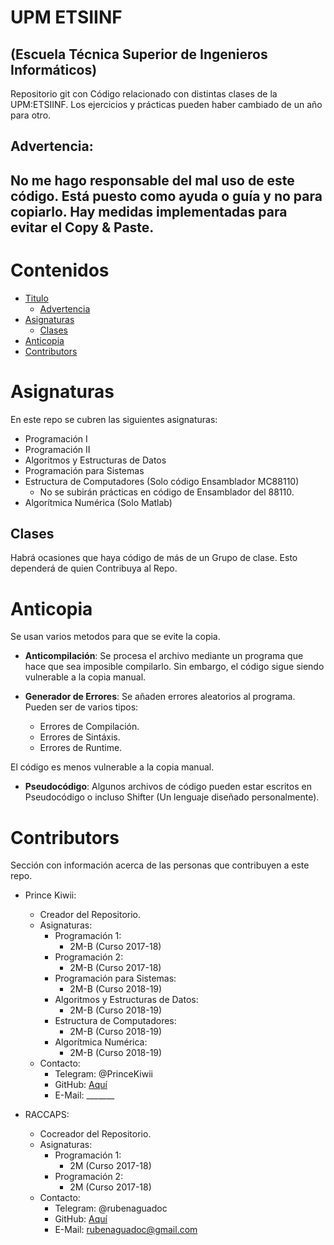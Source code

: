 # UPM ETSIINF
## (Escuela Técnica Superior de Ingenieros Informáticos)
Repositorio git con Código relacionado con distintas clases de la UPM:ETSIINF. Los ejercicios y prácticas pueden haber cambiado de un año para otro.
## Advertencia:
## No me hago responsable del mal uso de este código. Está puesto como ayuda o guía y no para copiarlo. Hay medidas implementadas para evitar el Copy & Paste.

# Contenidos

- [Titulo](#upm-etsiinf)
    - [Advertencia](#advertencia)
- [Asignaturas](#asignaturas)
    - [Clases](#clases)
- [Anticopia](#anticopia)
- [Contributors](#contributors)
    
# Asignaturas

En este repo se cubren las siguientes asignaturas:
- Programación I
- Programación II
- Algoritmos y Estructuras de Datos
- Programación para Sistemas
- Estructura de Computadores (Solo código Ensamblador MC88110)
    - No se subirán prácticas en código de Ensamblador del 88110. 
- Algorítmica Numérica (Solo Matlab)

## Clases
Habrá ocasiones que haya código de más de un Grupo de clase. Esto dependerá de quien Contribuya al Repo.

# Anticopia

Se usan varios metodos para que se evite la copia. 

- **Anticompilación**: Se procesa el archivo mediante un programa que hace que sea imposible compilarlo. Sin embargo, el código sigue siendo vulnerable a la copia manual. 

- **Generador de Errores**: Se añaden errores aleatorios al programa. Pueden ser de varios tipos:
    - Errores de Compilación.
    - Errores de Sintáxis.
    - Errores de Runtime.
  

El código es menos vulnerable a la copia manual.

- **Pseudocódigo**: Algunos archivos de código pueden estar escritos en Pseudocódigo o incluso Shifter (Un lenguaje diseñado personalmente).

# Contributors

Sección con información acerca de las personas que contribuyen a este repo.

+ Prince Kiwii: 
    + Creador del Repositorio.
    + Asignaturas:
        +  Programación 1:
            +   2M-B (Curso 2017-18)
        +  Programación 2:
            +   2M-B (Curso 2017-18)
        +  Programación para Sistemas:
            +   2M-B (Curso 2018-19)
        + Algoritmos y Estructuras de Datos:
            + 2M-B (Curso 2018-19)
        +  Estructura de Computadores:
            +   2M-B (Curso 2018-19)
        +  Algorítmica Numérica:
            +   2M-B (Curso 2018-19)
    + Contacto:
        + Telegram: @PrinceKiwii
        + GitHub: [Aquí](https://github.com/M-T3K/)
        + E-Mail: _______

+ RACCAPS: 
    + Cocreador del Repositorio.
    + Asignaturas:
        +  Programación 1:
            +   2M (Curso 2017-18)
        +  Programación 2:
            +   2M (Curso 2017-18)
    + Contacto:
        + Telegram: @rubenaguadoc
        + GitHub: [Aquí](https://github.com/RACAPPS/)
        + E-Mail: rubenaguadoc@gmail.com
     